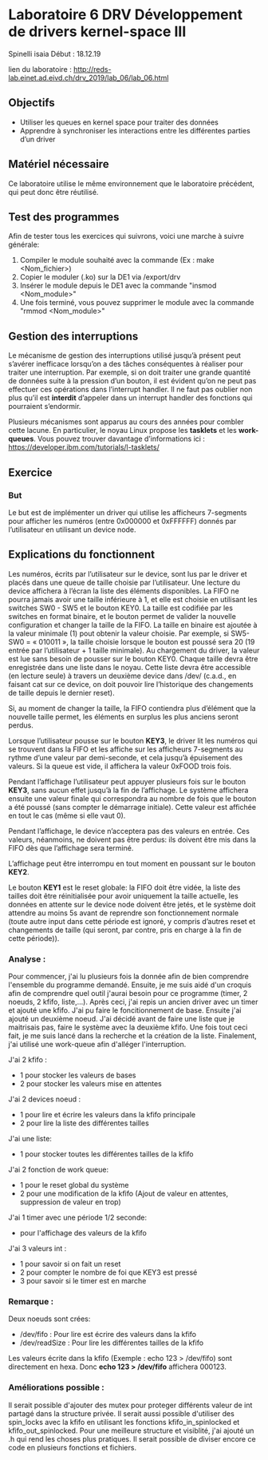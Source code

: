 # Laboratoire 6 DRV Développement de drivers kernel-space III
Spinelli isaia
Début : 18.12.19

lien du laboratoire : http://reds-lab.einet.ad.eivd.ch/drv_2019/lab_06/lab_06.html

## Objectifs

- Utiliser les queues en kernel space pour traiter des données
- Apprendre à synchroniser les interactions entre les différentes parties d’un driver


## Matériel nécessaire

Ce laboratoire utilise le même environnement que le laboratoire précédent, qui peut donc être réutilisé.

## Test des programmes

Afin de tester tous les exercices qui suivrons, voici une marche à suivre générale:
1. Compiler le module souhaité avec la commande (Ex : make <Nom_fichier>)
2. Copier le moduler (.ko) sur la DE1 via /export/drv
3. Insérer le module depuis le DE1 avec la commande "insmod <Nom_module>"
4. Une fois terminé, vous pouvez supprimer le module avec la commande "rmmod <Nom_module>"

## Gestion des interruptions

Le mécanisme de gestion des interruptions utilisé jusqu’à présent peut s’avérer inefficace lorsqu’on a des tâches conséquentes à réaliser pour traiter une interruption. Par exemple, si on doit traiter une grande quantité de données suite à la pression d’un bouton, il est évident qu’on ne peut pas effectuer ces opérations dans l’interrupt handler. Il ne faut pas oublier non plus qu’il est **interdit** d’appeler dans un interrupt handler des fonctions qui pourraient s’endormir.

Plusieurs mécanismes sont apparus au cours des années pour combler cette lacune. En particulier, le noyau Linux propose les **tasklets** et les **work-queues**. Vous pouvez trouver davantage d’informations ici : https://developer.ibm.com/tutorials/l-tasklets/


## Exercice

### But

Le but est de implémenter un driver qui utilise les afficheurs 7-segments pour afficher les numéros (entre 0x000000 et 0xFFFFFF) donnés par l’utilisateur en utilisant un device node.

## Explications du fonctionnent

Les numéros, écrits par l’utilisateur sur le device, sont lus par le driver et placés dans une queue de taille choisie par l’utilisateur. Une lecture du device affichera à l’écran la liste des éléments disponibles. La FIFO ne pourra jamais avoir une taille inférieure à 1, et elle est choisie en utilisant les switches SW0 - SW5 et le bouton KEY0. La taille est codifiée par les switches en format binaire, et le bouton permet de valider la nouvelle configuration et changer la taille de la FIFO. La taille en binaire est ajoutée à la valeur minimale (1) pout obtenir la valeur choisie. Par exemple, si SW5-SW0 = « 010011 », la taille choisie lorsque le bouton est poussé sera 20 (19 entrée par l’utilisateur + 1 taille minimale). Au chargement du driver, la valeur est lue sans besoin de pousser sur le bouton KEY0. Chaque taille devra être enregistrée dans une liste dans le noyau. Cette liste devra être accessible (en lecture seule) à travers un deuxième device dans /dev/ (c.a.d., en faisant cat sur ce device, on doit pouvoir lire l’historique des changements de taille depuis le dernier reset).

Si, au moment de changer la taille, la FIFO contiendra plus d’élément que la nouvelle taille permet, les éléments en surplus les plus anciens seront perdus.

Lorsque l’utilisateur pousse sur le bouton **KEY3**, le driver lit les numéros qui se trouvent dans la FIFO et les affiche sur les afficheurs 7-segments au rythme d’une valeur par demi-seconde, et cela jusqu’à épuisement des valeurs. Si la queue est vide, il affichera la valeur 0xFOOD trois fois.

Pendant l’affichage l’utilisateur peut appuyer plusieurs fois sur le bouton **KEY3**, sans aucun effet jusqu’à la fin de l’affichage. Le système affichera ensuite une valeur finale qui correspondra au nombre de fois que le bouton a été poussé (sans compter le démarrage initiale). Cette valeur est affichée en tout le cas (même si elle vaut 0).

Pendant l’affichage, le device n’acceptera pas des valeurs en entrée. Ces valeurs, néanmoins, ne doivent pas être perdus: ils doivent être mis dans la FIFO dès que l’affichage sera terminé.

L’affichage peut être interrompu en tout moment en poussant sur le bouton **KEY2**.

Le bouton **KEY1** est le reset globale: la FIFO doit être vidée, la liste des tailles doit être réinitialisée pour avoir uniquement la taille actuelle, les données en attente sur le device node doivent être jetés, et le système doit attendre au moins 5s avant de reprendre son fonctionnement normale (toute autre input dans cette période est ignoré, y compris d’autres reset et changements de taille (qui seront, par contre, pris en charge à la fin de cette période)).

### Analyse :
Pour commencer, j'ai lu plusieurs fois la donnée afin de bien comprendre l'ensemble du programme demandé. Ensuite, je me suis aidé d'un croquis afin de comprendre quel outil j'aurai besoin pour ce programme (timer, 2 noeuds, 2 kfifo, liste,...).
Après ceci, j'ai repis un ancien driver avec un timer et ajouté une kfifo. J'ai pu faire le foncitionnement de base. Ensuite j'ai ajouté un deuxième noeud. J'ai décidé avant de faire une liste que je maitrisais pas, faire le système avec la deuxième kfifo. Une fois tout ceci fait, je me suis lancé dans la recherche et la création de la liste. Finalement, j'ai utilisé une work-queue afin d'alléger l'interruption.

J'ai 2 kfifo :
- 1 pour stocker les valeurs de bases
- 2 pour stocker les valeurs mise en attentes

J'ai 2 devices noeud :
- 1 pour lire et écrire les valeurs dans la kfifo principale
- 2 pour lire la liste des différentes tailles

J'ai une liste:
- 1 pour stocker toutes les différentes tailles de la kfifo

J'ai 2 fonction de work queue:
- 1 pour le reset global du système
- 2 pour une modification de la kfifo (Ajout de valeur en attentes, suppression de valeur en trop)

J'ai 1 timer avec une période 1/2 seconde:
- pour l'affichage des valeurs de la kfifo

J'ai 3 valeurs int :
- 1 pour savoir si on fait un reset
- 2 pour compter le nombre de foi que KEY3 est pressé
- 3 pour savoir si le timer est en marche

### Remarque :
Deux noeuds sont crées:
   - /dev/fifo     : Pour lire est écrire des valeurs dans la kfifo
   - /dev/readSize : Pour lire les différentes tailles de la kfifo

Les valeurs écrite dans la kfifo (Exemple : echo 123 > /dev/fifo) sont directement en hexa. Donc **echo 123 > /dev/fifo** affichera 000123.

### Améliorations possible :
Il serait possible d'ajouter des mutex pour proteger différents valeur de int partagé dans la structure privée.
Il serait aussi possible d'utiliser des spin_locks avec la kfifo en utilisant les fonctions kfifo_in_spinlocked et kfifo_out_spinlocked.
Pour une meilleure structure et visiblité, j'ai ajouté un .h qui rend les choses plus pratiques. Il serait possible de diviser encore ce code en plusieurs fonctions et fichiers.
